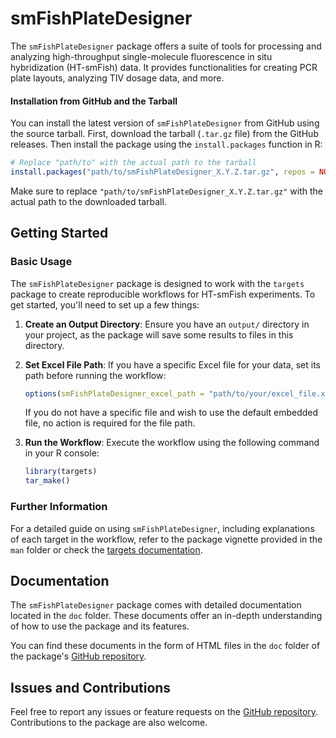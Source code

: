 # smFishPlateDesigner
The `smFishPlateDesigner` package offers a suite of tools for processing and analyzing high-throughput single-molecule fluorescence in situ hybridization (HT-smFish) data. It provides functionalities for creating PCR plate layouts, analyzing TIV dosage data, and more.

#### Installation from GitHub and the Tarball
You can install the latest version of `smFishPlateDesigner` from GitHub using the source tarball. First, download the tarball (`.tar.gz` file) from the GitHub releases. Then install the package using the `install.packages` function in R:

```r
# Replace "path/to" with the actual path to the tarball
install.packages("path/to/smFishPlateDesigner_X.Y.Z.tar.gz", repos = NULL, type = "source")
```

Make sure to replace `"path/to/smFishPlateDesigner_X.Y.Z.tar.gz"` with the actual path to the downloaded tarball.

## Getting Started

### Basic Usage

The `smFishPlateDesigner` package is designed to work with the `targets` package to create reproducible workflows for HT-smFish experiments. To get started, you'll need to set up a few things:

1. **Create an Output Directory**: Ensure you have an `output/` directory in your project, as the package will save some results to files in this directory.

2. **Set Excel File Path**: If you have a specific Excel file for your data, set its path before running the workflow:

   ```r
   options(smFishPlateDesigner_excel_path = "path/to/your/excel_file.xlsx")
   ```

   If you do not have a specific file and wish to use the default embedded file, no action is required for the file path.

3. **Run the Workflow**: Execute the workflow using the following command in your R console:

   ```r
   library(targets)
   tar_make()
   ```

### Further Information

For a detailed guide on using `smFishPlateDesigner`, including explanations of each target in the workflow, refer to the package vignette provided in the `man` folder or check the [targets documentation](https://docs.ropensci.org/targets/).

## Documentation

The `smFishPlateDesigner` package comes with detailed documentation located in the `doc` folder. These documents offer an in-depth understanding of how to use the package and its features.

You can find these documents in the form of HTML files in the `doc` folder of the package's [GitHub repository](https://github.com/cedrichk/smFishPlateDesigner/tree/main/doc).

## Issues and Contributions

Feel free to report any issues or feature requests on the [GitHub repository](https://github.com/cedrichk/smFishPlateDesigner). Contributions to the package are also welcome.



